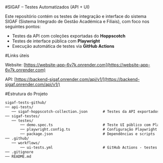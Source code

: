 #SIGAF – Testes Automatizados (API + UI)

Este repositório contém os testes de integração e interface do sistema SIGAF (Sistema Integrado de Gestão Académica e Filiais), com foco nos seguintes pontos:

- Testes da API com coleções exportadas do **Hoppscotch**
- Testes de interface pública com **Playwright**
- Execução automática de testes via **GitHub Actions**

#Links úteis

Website: [https://website-app-6v7k.onrender.com](https://website-app-6v7k.onrender.com)

API: [https://backend-sigaf.onrender.com/api/v1/](https://backend-sigaf.onrender.com/api/v1/)

#Estrutura do Projeto

```txt
sigaf-tests-github/
── api-tests/
   ── sigaf-hoppscotch-collection.json       # Testes da API exportados do Hoppscotch
── sigaf-testes/
   ── testes/
       ── demo.spec.ts                       # Teste UI público com Playwright
       ── playwright.config.ts               # Configuração Playwright
       ── package.json                       # Dependências e scripts
── .github/
   ── workflows/
       ── ui-tests.yml                       # GitHub Actions - testes automatizados
── .gitignore
── README.md
